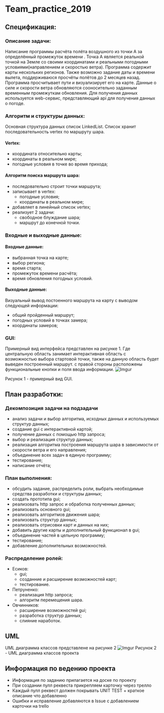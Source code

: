 # Team_practice_2019

## Спецификация:

### Описание задачи:
  Написание программы расчёта полёта воздушного из точки A за определённый промежуток времени . Точка A является реальной точкой на Земле со своими координатами и реальными погодными условиями(направлением и скоростью ветра). Программа содержит карты нескольких регионов. Также возможно задание даты и времени вылета, поддерживаюся просчёты полётов до 2 месяцев назад. Программа просчитывает пути и визуализирует его на карте. Данные о силе и скорости ветра обновляются сооносительно заданным временным промежуткам обновления. Для получения данных используется web-сервис, представляющий api для получения данных о погоде. 

### Алгоритм и структуры данных:
Основная структура данных список LinkedList<Vertex>. Список хранит последовательность vertex по маршруту шара.
#### Vertex:
+ координата относительно карты;
+ координаты в реальном мире;
+ погодные условия в  точке во время прихода;

#### Алгоритм поиска маршрута шара:
+ последовательно строит точки маршрута;
+ записывает в vertex:
  + погодные условия;
  + координаты в реальном мире;
+ добавляет в линейный список vertex;
+ реализует 2 задачи:
  + свободное блуждание шара;
  + маршрут до конечной точки.


### Входные и выходные данные:
#### Входные данные:
+ выбранная  точка на карте;
+ выбор региона;
+ время старта;
+ промежуток времени расчёта;
+ время обновления погодных условий.	

#### Выходные данные:
Визуальный вывод постоенного маршрута на карту с выводом следующей информации:
+ общий пройденный маршрут;
+ погодных условий в точках замера;
+ координаты замеров;
	

### GUI:
Примерный вид интерфейса представлен на рисунке 1.
	Где центральную область занимает интерактивная область с возможностью выбора стартовой точки, также на данную область будет выведен построенный маршрут. с правой стороны расположены функциональные кнопки  и поля ввода информации. 
![Imgur](https://i.imgur.com/mUIWPK3.jpg)

Рисунок 1 - примерный вид GUI. 

## План разработки:
### Декомпозиция задачи на подзадачи
+ анализ задачи  и выбор алгоритма, исходных данных и используемых структур данных;
+ создание gui с интерактивной картой;
+ получение данных с помощью http запроса;
+ выбор и реализация структур данных;
+ реализация алгоритма построения маршрута шара в зависимости от скорости ветра и его направления;
+ объединение всех задач в единую программу;
+ тестирование;
+ написание отчёта;

### План выполнения:
+ обсудить задание, распределить роли, выбрать необходимые средства разработки и структуры данных;
+ создать прототипа gui;
+ реализовать http запрос и обработка полученных данных;
+ реализовать основного gui;
+ реализовать алгоритмов движения шара;
+ реализовать структур данных;
+ реализовать отрисовки карт и данных на них;
+ добавить другие карты и дополнительный функционал в gui;
+ объединение частей в цельную программу;
+ тестирование;
+ добавление дополнительных возможностей.

### Распределение ролей:
+ Есиков: 
  + gui;
  + созданние и расширение возможностей карт;
  + тестирование.
+ Петруненко:
  + реализация http запроса;
  + алгоритм перемещения шара. 
+ Овчинников:
  + расширение возможностей gui;
  + разработка структур данных;
  + слияние наработок.

## UML
UML диаграмма классов представлене на рисунке 2
![Imgur](https://i.imgur.com/tDOYC9h.png)
Рисунок 2 - UML диаграмма классов проекта

## Информация по ведению проекта
+ Информация по заданию прилагается на доске по проекту
+ При создании пулл реквеста прикрепляем карточку через трелло
+ Каждый пулл реквест должен покрывать UNIT TEST + краткое описание что добавленно
+ Ошибки и исправление добавляются в Issue с добавлением карточки на trello


